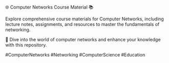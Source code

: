🌐 Computer Networks Course Material 📚

Explore comprehensive course materials for Computer Networks, including lecture notes, assignments, and resources to master the fundamentals of networking. 

📓 Dive into the world of computer networks and enhance your knowledge with this repository.

#ComputerNetworks #Networking #ComputerScience #Education

